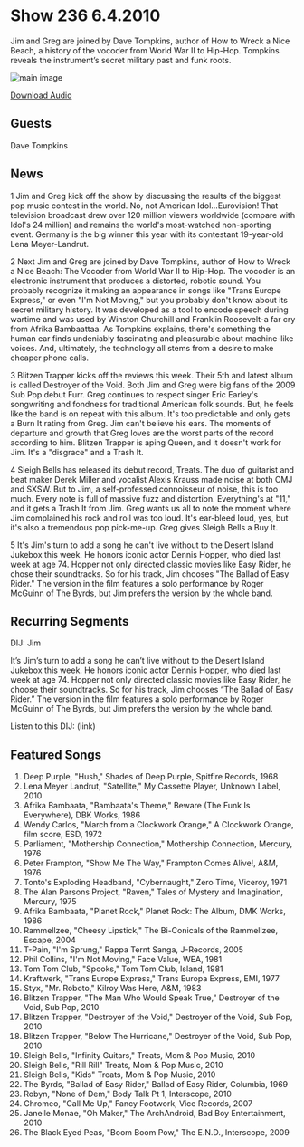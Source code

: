 # Show 236 6.4.2010
Jim and Greg are joined by Dave Tompkins, author of How to Wreck a Nice Beach, a history of the vocoder from World War II to Hip-Hop. Tompkins reveals the instrument’s secret military past and funk roots.

![main image](http://www.soundopinions.org/images/2010/vocoder/1.jpg)

[Download Audio](http://audio.soundopinions.org/streams/2010/06/so_20100604.m3u)

## Guests
Dave Tompkins

## News
1 Jim and Greg kick off the show by discussing the results of the biggest pop music contest in the world. No, not American Idol...Eurovision! That television broadcast drew over 120 million viewers worldwide (compare with Idol's 24 million) and remains the world's most-watched non-sporting event. Germany is the big winner this year with its contestant 19-year-old Lena Meyer-Landrut. 

2 Next Jim and Greg are joined by Dave Tompkins, author of How to Wreck a Nice Beach: The Vocoder from World War II to Hip-Hop. The vocoder is an electronic instrument that produces a distorted, robotic sound. You probably recognize it making an appearance in songs like "Trans Europe Express," or even "I'm Not Moving," but you probably don't know about its secret military history. It was developed as a tool to encode speech during wartime and was used by Winston Churchill and Franklin Roosevelt-a far cry from Afrika Bambaattaa. As Tompkins explains, there's something the human ear finds undeniably fascinating and pleasurable about machine-like voices. And, ultimately, the technology all stems from a desire to make cheaper phone calls.

3 Blitzen Trapper kicks off the reviews this week. Their 5th and latest album is called Destroyer of the Void. Both Jim and Greg were big fans of the 2009 Sub Pop debut Furr. Greg continues to respect singer Eric Earley's songwriting and fondness for traditional American folk sounds. But, he feels like the band is on repeat with this album. It's too predictable and only gets a Burn It rating from Greg. Jim can't believe his ears. The moments of departure and growth that Greg loves are the worst parts of the record according to him. Blitzen Trapper is aping Queen, and it doesn't work for Jim. It's a "disgrace" and a Trash It.

4 Sleigh Bells has released its debut record, Treats. The duo of guitarist and beat maker Derek Miller and vocalist Alexis Krauss made noise at both CMJ and SXSW. But to Jim, a self-professed connoisseur of noise, this is too much. Every note is full of massive fuzz and distortion. Everything's at "11," and it gets a Trash It from Jim. Greg wants us all to note the moment where Jim complained his rock and roll was too loud. It's ear-bleed loud, yes, but it's also a tremendous pop pick-me-up. Greg gives Sleigh Bells a Buy It. 

5 It's Jim's turn to add a song he can't live without to the Desert Island Jukebox this week. He honors iconic actor Dennis Hopper, who died last week at age 74. Hopper not only directed classic movies like Easy Rider, he chose their soundtracks. So for his track, Jim chooses "The Ballad of Easy Rider." The version in the film features a solo performance by Roger McGuinn of The Byrds, but Jim prefers the version by the whole band.

## Recurring Segments
DIJ: Jim

It’s Jim’s turn to add a song he can’t live without to the Desert Island Jukebox this week. He honors iconic actor Dennis Hopper, who died last week at age 74. Hopper not only directed classic movies like Easy Rider, he choose their soundtracks. So for his track, Jim chooses “The Ballad of Easy Rider.” The version in the film features a solo performance by Roger McGuinn of The Byrds, but Jim prefers the version by the whole band.

Listen to this DIJ: (link)

## Featured Songs
1. Deep Purple, "Hush," Shades of Deep Purple, Spitfire Records, 1968
2. Lena Meyer Landrut, "Satellite," My Cassette Player, Unknown Label, 2010
3. Afrika Bambaata, "Bambaata's Theme," Beware (The Funk Is Everywhere), DBK Works, 1986
4. Wendy Carlos, "March from a Clockwork Orange," A Clockwork Orange, film score, ESD, 1972
5. Parliament, "Mothership Connection," Mothership Connection, Mercury, 1976
6. Peter Frampton, "Show Me The Way," Frampton Comes Alive!, A&M, 1976
7. Tonto's Exploding Headband, "Cybernaught," Zero Time, Viceroy, 1971
8. The Alan Parsons Project, "Raven," Tales of Mystery and Imagination, Mercury, 1975
9. Afrika Bambaata, "Planet Rock," Planet Rock: The Album, DMK Works, 1986
10. Rammellzee, "Cheesy Lipstick," The Bi-Conicals of the Rammellzee, Escape, 2004
11. T-Pain, "I'm Sprung," Rappa Ternt Sanga, J-Records, 2005
12. Phil Collins, "I'm Not Moving," Face Value, WEA, 1981
13. Tom Tom Club, "Spooks," Tom Tom Club, Island, 1981
14. Kraftwerk, "Trans Europe Express," Trans Europa Express, EMI, 1977
15. Styx, "Mr. Roboto," Kilroy Was Here, A&M, 1983
16. Blitzen Trapper, "The Man Who Would Speak True," Destroyer of the Void, Sub Pop, 2010
17. Blitzen Trapper, "Destroyer of the Void," Destroyer of the Void, Sub Pop, 2010
18. Blitzen Trapper, "Below The Hurricane," Destroyer of the Void, Sub Pop, 2010
19. Sleigh Bells, "Infinity Guitars," Treats, Mom & Pop Music, 2010
20. Sleigh Bells, "Rill Rill" Treats, Mom & Pop Music, 2010
21. Sleigh Bells, "Kids" Treats, Mom & Pop Music, 2010
22. The Byrds, "Ballad of Easy Rider," Ballad of Easy Rider, Columbia, 1969
23. Robyn, "None of Dem," Body Talk Pt 1, Interscope, 2010
24. Chromeo, "Call Me Up," Fancy Footwork, Vice Records, 2007
25. Janelle Monae, "Oh Maker," The ArchAndroid, Bad Boy Entertainment, 2010
26. The Black Eyed Peas, "Boom Boom Pow," The E.N.D., Interscope, 2009
